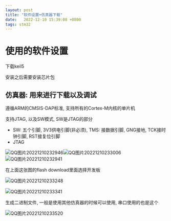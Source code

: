 ```yaml
---
layout: post
title: "软件设置+仿真器下载" 
date:   2022-12-10 15:39:08 +0800
tags: stm32
---
```


# 使用的软件设置

下载keil5

安装之后需要安装芯片包

## 仿真器: 用来进行下载以及调试

遵循ARM的CMSIS-DAP标准, 支持所有的Cortex-M内核的单片机

支持JTAG, 以及SW模式, SW是JTAG的部分

+   SW: 五个引脚, 3V3供电引脚(非必须), TMS: 接数据引脚, GNG接地, TCK接时钟引脚, RST接复位引脚
+   JTAG

![QQ图片20221210232946](E:\a学习\笔记\img\QQ图片20221210232946.png)![QQ图片20221210233006](E:\a学习\笔记\img\QQ图片20221210233006.png)![QQ图片20221210232941](E:\a学习\笔记\img\QQ图片20221210232941.png)

在上面这张图的flash download里面选择开发板

![QQ图片20221210233248](E:\a学习\笔记\img\QQ图片20221210233248.png)

![QQ图片20221210233341](E:\a学习\笔记\img\QQ图片20221210233341.png)

生成二进制文件, 一般是使用其他仿真器的时候可以使用, 串口使用的也是这个

![QQ图片20221210233520](E:\a学习\笔记\img\QQ图片20221210233520.png)